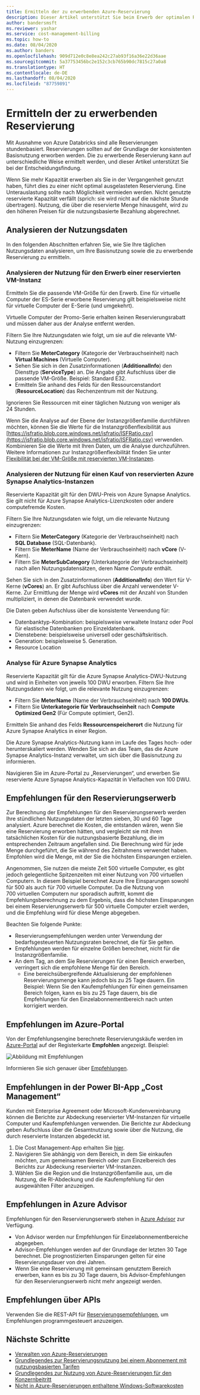 ```yaml
---
title: Ermitteln der zu erwerbenden Azure-Reservierung
description: Dieser Artikel unterstützt Sie beim Erwerb der optimalen Reservierung.
author: bandersmsft
ms.reviewer: yashar
ms.service: cost-management-billing
ms.topic: how-to
ms.date: 08/04/2020
ms.author: banders
ms.openlocfilehash: 909d712e0c8e8ea242c27ab93f16a36e22d36aae
ms.sourcegitcommit: 5a37753456bc2e152c3cb765b90dc7815c27a0a8
ms.translationtype: HT
ms.contentlocale: de-DE
ms.lasthandoff: 08/04/2020
ms.locfileid: "87759891"
---
```

# <a name="determine-what-reservation-to-purchase"></a>Ermitteln der zu erwerbenden Reservierung

Mit Ausnahme von Azure Databricks sind alle Reservierungen stundenbasiert. Reservierungen sollten auf der Grundlage der konsistenten Basisnutzung erworben werden. Die zu erwerbende Reservierung kann auf unterschiedliche Weise ermittelt werden, und dieser Artikel unterstützt Sie bei der Entscheidungsfindung.

Wenn Sie mehr Kapazität erwerben als Sie in der Vergangenheit genutzt haben, führt dies zu einer nicht optimal ausgelasteten Reservierung. Eine Unterauslastung sollte nach Möglichkeit vermieden werden. Nicht genutzte reservierte Kapazität verfällt (sprich: sie wird nicht auf die nächste Stunde übertragen). Nutzung, die über die reservierte Menge hinausgeht, wird zu den höheren Preisen für die nutzungsbasierte Bezahlung abgerechnet.

## <a name="analyze-usage-data"></a>Analysieren der Nutzungsdaten

In den folgenden Abschnitten erfahren Sie, wie Sie Ihre täglichen Nutzungsdaten analysieren, um Ihre Basisnutzung sowie die zu erwerbende Reservierung zu ermitteln.

### <a name="analyze-usage-for-a-vm-reserved-instance-purchase"></a>Analysieren der Nutzung für den Erwerb einer reservierten VM-Instanz

Ermitteln Sie die passende VM-Größe für den Erwerb. Eine für virtuelle Computer der ES-Serie erworbene Reservierung gilt beispielsweise nicht für virtuelle Computer der E-Serie (und umgekehrt).

Virtuelle Computer der Promo-Serie erhalten keinen Reservierungsrabatt und müssen daher aus der Analyse entfernt werden.

Filtern Sie Ihre Nutzungsdaten wie folgt, um sie auf die relevante VM-Nutzung einzugrenzen:

- Filtern Sie **MeterCategory** (Kategorie der Verbrauchseinheit) nach **Virtual Machines** (Virtuelle Computer).
- Sehen Sie sich in den Zusatzinformationen (**AdditionalInfo**) den Diensttyp (**ServiceType**) an. Die Angabe gibt Aufschluss über die passende VM-Größe. Beispiel: Standard E32.
- Ermitteln Sie anhand des Felds für den Ressourcenstandort (**ResourceLocation**) das Rechenzentrum mit der Nutzung.

Ignorieren Sie Ressourcen mit einer täglichen Nutzung von weniger als 24 Stunden.

Wenn Sie die Analyse auf der Ebene der Instanzgrößenfamilie durchführen möchten, können Sie die Werte für die Instanzgrößenflexibilität aus [https://isfratio.blob.core.windows.net/isfratio/ISFRatio.csv](https://isfratio.blob.core.windows.net/isfratio/ISFRatio.csv) verwenden. Kombinieren Sie die Werte mit Ihren Daten, um die Analyse durchzuführen. Weitere Informationen zur Instanzgrößenflexibilität finden Sie unter [Flexibilität bei der VM-Größe mit reservierten VM-Instanzen](../../virtual-machines/windows/reserved-vm-instance-size-flexibility.md).

### <a name="analyze-usage-for-an-azure-synapse-analytics-reserved-instance-purchase"></a>Analysieren der Nutzung für einen Kauf von reservierten Azure Synapse Analytics-Instanzen

Reservierte Kapazität gilt für den DWU-Preis von Azure Synapse Analytics. Sie gilt nicht für Azure Synapse Analytics-Lizenzkosten oder andere computefremde Kosten.

Filtern Sie Ihre Nutzungsdaten wie folgt, um die relevante Nutzung einzugrenzen:


- Filtern Sie **MeterCategory** (Kategorie der Verbrauchseinheit) nach **SQL Database** (SQL-Datenbank).
- Filtern Sie **MeterName** (Name der Verbrauchseinheit) nach **vCore** (V-Kern).
- Filtern Sie **MeterSubCategory** (Unterkategorie der Verbrauchseinheit) nach allen Nutzungsdatensätzen, deren Name _Compute_ enthält.

Sehen Sie sich in den Zusatzinformationen (**AdditionalInfo**) den Wert für V-Kerne (**vCores**) an. Er gibt Aufschluss über die Anzahl verwendeter V-Kerne. Zur Ermittlung der Menge wird **vCores** mit der Anzahl von Stunden multipliziert, in denen die Datenbank verwendet wurde.

Die Daten geben Aufschluss über die konsistente Verwendung für:

- Datenbanktyp-Kombination: beispielsweise verwaltete Instanz oder Pool für elastische Datenbanken pro Einzeldatenbank.
- Dienstebene: beispielsweise universell oder geschäftskritisch.
- Generation: beispielsweise 5. Generation.
- Resource Location

### <a name="analysis-for-azure-synapse-analytics"></a>Analyse für Azure Synapse Analytics

Reservierte Kapazität gilt für die Azure Synapse Analytics-DWU-Nutzung und wird in Einheiten von jeweils 100 DWU erworben. Filtern Sie Ihre Nutzungsdaten wie folgt, um die relevante Nutzung einzugrenzen:

- Filtern Sie **MeterName** (Name der Verbrauchseinheit) nach **100 DWUs**.
- Filtern Sie **Unterkategorie für Verbrauchseinheit** nach **Compute Optimized Gen2** (Für Compute optimiert, Gen2).

Ermitteln Sie anhand des Felds **Ressourcenspeicherort** die Nutzung für Azure Synapse Analytics in einer Region.

Die Azure Synapse Analytics-Nutzung kann im Laufe des Tages hoch- oder herunterskaliert werden. Wenden Sie sich an das Team, das die Azure Synapse Analytics-Instanz verwaltet, um sich über die Basisnutzung zu informieren.

Navigieren Sie im Azure-Portal zu „Reservierungen“, und erwerben Sie reservierte Azure Synapse Analytics-Kapazität in Vielfachen von 100 DWU.

## <a name="reservation-purchase-recommendations"></a>Empfehlungen für den Reservierungserwerb

Zur Berechnung der Empfehlungen für den Reservierungserwerb werden Ihre stündlichen Nutzungsdaten der letzten sieben, 30 und 60 Tage analysiert. Azure berechnet die Kosten, die entstanden wären, wenn Sie eine Reservierung erworben hätten, und vergleicht sie mit ihren tatsächlichen Kosten für die nutzungsbasierte Bezahlung, die im entsprechenden Zeitraum angefallen sind. Die Berechnung wird für jede Menge durchgeführt, die Sie während des Zeitrahmens verwendet haben. Empfohlen wird die Menge, mit der Sie die höchsten Einsparungen erzielen.

Angenommen, Sie nutzen die meiste Zeit 500 virtuelle Computer, es gibt jedoch gelegentliche Spitzenzeiten mit einer Nutzung von 700 virtuellen Computern. In diesem Beispiel berechnet Azure Ihre Einsparungen sowohl für 500 als auch für 700 virtuelle Computer. Da die Nutzung von 700 virtuellen Computern nur sporadisch auftritt, kommt die Empfehlungsberechnung zu dem Ergebnis, dass die höchsten Einsparungen bei einem Reservierungserwerb für 500 virtuelle Computer erzielt werden, und die Empfehlung wird für diese Menge abgegeben.

Beachten Sie folgende Punkte:

- Reservierungsempfehlungen werden unter Verwendung der bedarfsgesteuerten Nutzungsraten berechnet, die für Sie gelten.
- Empfehlungen werden für einzelne Größen berechnet, nicht für die Instanzgrößenfamilie.
- An dem Tag, an dem Sie Reservierungen für einen Bereich erwerben, verringert sich die empfohlene Menge für den Bereich.
    - Eine bereichsübergreifende Aktualisierung der empfohlenen Reservierungsmenge kann jedoch bis zu 25 Tage dauern. Ein Beispiel: Wenn Sie den Kaufempfehlungen für einen gemeinsamen Bereich folgen, kann es bis zu 25 Tage dauern, bis die Empfehlungen für den Einzelabonnementbereich nach unten korrigiert werden.

## <a name="recommendations-in-the-azure-portal"></a>Empfehlungen im Azure-Portal

Von der Empfehlungsengine berechnete Reservierungskäufe werden im [Azure-Portal](https://portal.azure.com/#blade/Microsoft_Azure_Reservations/CreateBlade/referrer/docs) auf der Registerkarte **Empfohlen** angezeigt. Beispiel:

![Abbildung mit Empfehlungen](./media/determine-reservation-purchase/select-product-ri.png)

Informieren Sie sich genauer über [Empfehlungen](reserved-instance-purchase-recommendations.md#recommendations-in-the-azure-portal).

## <a name="recommendations-in-the-cost-management-power-bi-app"></a>Empfehlungen in der Power BI-App „Cost Management“

Kunden mit Enterprise Agreement oder Microsoft-Kundenvereinbarung können die Berichte zur Abdeckung reservierter VM-Instanzen für virtuelle Computer und Kaufempfehlungen verwenden. Die Berichte zur Abdeckung geben Aufschluss über die Gesamtnutzung sowie über die Nutzung, die durch reservierte Instanzen abgedeckt ist.

1. Die Cost Management-App erhalten Sie [hier](https://appsource.microsoft.com/product/power-bi/costmanagement.azurecostmanagementapp).
2. Navigieren Sie abhängig von dem Bereich, in dem Sie einkaufen möchten, zum gemeinsamen Bereich oder zum Einzelbereich des Berichts zur Abdeckung reservierter VM-Instanzen.
3. Wählen Sie die Region und die Instanzgrößenfamilie aus, um die Nutzung, die RI-Abdeckung und die Kaufempfehlung für den ausgewählten Filter anzuzeigen.

## <a name="recommendations-in-azure-advisor"></a>Empfehlungen in Azure Advisor

Empfehlungen für den Reservierungserwerb stehen in [Azure Advisor](https://portal.azure.com/#blade/Microsoft_Azure_Expert/AdvisorMenuBlade/overview) zur Verfügung.

- Von Advisor werden nur Empfehlungen für Einzelabonnementbereiche abgegeben.
- Advisor-Empfehlungen werden auf der Grundlage der letzten 30 Tage berechnet. Die prognostizierten Einsparungen gelten für eine Reservierungsdauer von drei Jahren.
- Wenn Sie eine Reservierung mit gemeinsam genutztem Bereich erwerben, kann es bis zu 30 Tage dauern, bis Advisor-Empfehlungen für den Reservierungserwerb nicht mehr angezeigt werden.

## <a name="recommendations-using-apis"></a>Empfehlungen über APIs

Verwenden Sie die REST-API für [Reservierungsempfehlungen](/rest/api/consumption/reservationrecommendations/list), um Empfehlungen programmgesteuert anzuzeigen.

## <a name="next-steps"></a>Nächste Schritte

- [Verwalten von Azure-Reservierungen](manage-reserved-vm-instance.md)
- [Grundlegendes zur Reservierungsnutzung bei einem Abonnement mit nutzungsbasierten Tarifen ](understand-reserved-instance-usage.md)
- [Grundlegendes zur Nutzung von Azure-Reservierungen für den Konzernbeitritt](understand-reserved-instance-usage-ea.md)
- [Nicht in Azure-Reservierungen enthaltene Windows-Softwarekosten](reserved-instance-windows-software-costs.md)